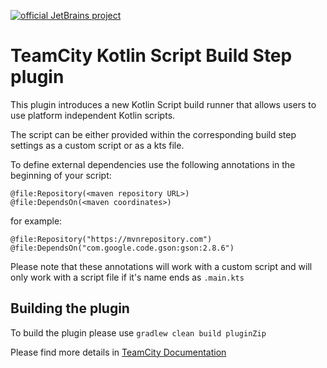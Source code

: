 [![official JetBrains project](https://jb.gg/badges/official-flat-square.svg)](https://confluence.jetbrains.com/display/ALL/JetBrains+on+GitHub)

# TeamCity Kotlin Script Build Step plugin

This plugin introduces a new Kotlin Script build runner that allows users to use platform independent Kotlin scripts. 

The script can be either provided within the corresponding build step settings as a custom script or as a kts file.

To define external dependencies use the following annotations in the beginning of your script:

```
@file:Repository(<maven repository URL>)
@file:DependsOn(<maven coordinates>)
```

for example:

```
@file:Repository("https://mvnrepository.com")
@file:DependsOn("com.google.code.gson:gson:2.8.6")
```

Please note that these annotations will work with a custom script and will only work with a script file if it's name ends as `.main.kts`

## Building the plugin

To build the plugin please use `gradlew clean build pluginZip` 

Please find more details in [TeamCity Documentation](https://www.jetbrains.com/help/teamcity/kotlin-script.html)
 
